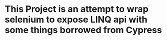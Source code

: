 # This Project is an attempt to wrap selenium to expose LINQ api with some things borrowed from Cypress

